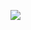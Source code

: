 <p align="left">
  <img src="https://api.boot.dev/v1/users/public/36467cd2-fc48-47ad-9b52-2cc9608d3844/thumbnail" >
</p>

<!--
**0csis/0csis** is a ✨ _special_ ✨ repository because its `README.md` (this file) appears on your GitHub profile.

Here are some ideas to get you started:

- 🔭 I’m currently working on ...
- 🌱 I’m currently learning ...
- 👯 I’m looking to collaborate on ...
- 🤔 I’m looking for help with ...
- 💬 Ask me about ...
- 📫 How to reach me: ...
- 😄 Pronouns: ...
- ⚡ Fun fact: ...
-->
